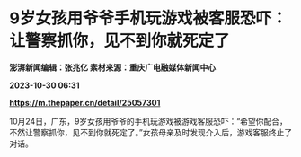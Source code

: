 # 9岁女孩用爷爷手机玩游戏被客服恐吓：让警察抓你，见不到你就死定了
**澎湃新闻编辑：张兆亿 素材来源：重庆广电融媒体新闻中心**

**2023-10-30 06:31**

**https://m.thepaper.cn/detail/25057301**

10月24日，广东，9岁女孩用爷爷的手机玩游戏被游戏客服恐吓：“希望你配合，不然让警察抓你，见不到你就死定了。”女孩母亲及时发现介入后，游戏客服终止了对话。